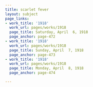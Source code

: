 ```yaml
---
title: scarlet fever
layout: subject
page_links:
- work_title: '1918'
  work_url: pages/works/1918
  page_title: Saturday, April  6, 1918
  page_anchor: page-472
- work_title: '1918'
  work_url: pages/works/1918
  page_title: Sunday, April  7, 1918
  page_anchor: page-473
- work_title: '1918'
  work_url: pages/works/1918
  page_title: Monday, April  8, 1918
  page_anchor: page-474

---
```

